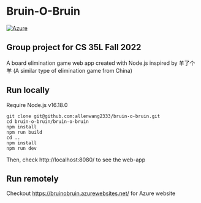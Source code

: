 # Bruin-O-Bruin

[![Azure](https://img.shields.io/badge/azure-%230072C6.svg?style=for-the-badge&logo=microsoftazure&logoColor=white)](https://bruinobruin.azurewebsites.net/)

## Group project for CS 35L Fall 2022

A board elimination game web app created with Node.js inspired by 羊了个羊 (A similar type of elimination game from China)  

## Run locally

Require Node.js v16.18.0

```
git clone git@github.com:allenwang2333/bruin-o-bruin.git
cd bruin-o-bruin/bruin-o-bruin
npm install
npm run build
cd ..
npm install
npm run dev
```  

Then, check http://localhost:8080/ to see the web-app 

## Run remotely

Checkout https://bruinobruin.azurewebsites.net/ for Azure website

